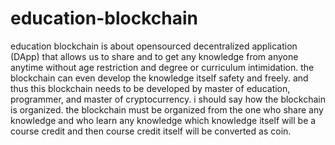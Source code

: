 # education-blockchain
education blockchain is about opensourced decentralized application (DApp) that allows us to share and to get any knowledge from anyone anytime without age restriction and degree or curriculum intimidation.
the blockchain can even develop the knowledge itself safety and freely. and thus this blockchain needs to be developed by master of education, programmer, and master of cryptocurrency.
i should say how the blockchain is organized. the blockchain must be organized from the one who share any knowledge and who learn any knowledge which knowledge itself will be a course credit and then course credit itself will be converted as coin.
